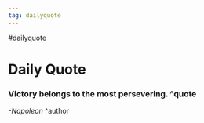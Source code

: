 ```yaml
---
tag: dailyquote
---
```


#dailyquote

# Daily Quote

### Victory belongs to the most persevering. ^quote
*-Napoleon* ^author
